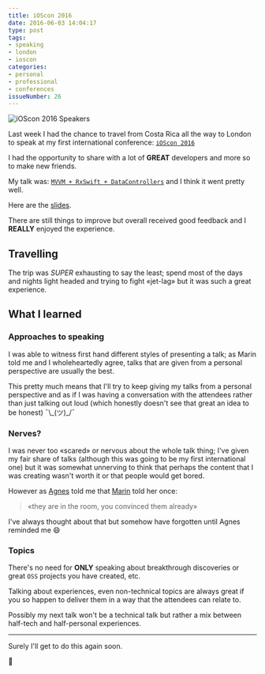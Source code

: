 ```yaml
---
title: iOScon 2016
date: 2016-06-03 14:04:17
type: post
tags:
- speaking
- london
- ioscon
categories:
- personal
- professional
- conferences
issueNumber: 26
---
```


<!--more-->

![iOScon 2016 Speakers](http://res.cloudinary.com/skillsmatter/image/upload/v1461926676/ioscon_speakers_collage_nxn8qm.jpg)

Last week I had the chance to travel from Costa Rica all the way to London to speak at my first international conference: [`iOScon 2016`][ioscon]

I had the opportunity to share with a lot of **GREAT** developers and more so to make new friends.

My talk was: [`MVVM + RxSwift + DataControllers`][talk] and I think it went pretty well.

Here are the [slides][slides].

<script async class="speakerdeck-embed" data-id="7d5ec318cd9744f69818c716a2fc1642" data-ratio="1.77777777777778" src="//speakerdeck.com/assets/embed.js"></script>

There are still things to improve but overall received good feedback and I **REALLY** enjoyed the experience.

## Travelling

The trip was *SUPER* exhausting to say the least; spend most of the days and nights light headed and trying to fight «jet-lag» but it was such a great experience.

## What I learned

### Approaches to speaking

I was able to witness first hand different styles of presenting a talk; as Marin told me and I wholeheartedly agree, talks that are given from a personal perspective are usually the best.

This pretty much means that I'll try to keep giving my talks from a personal perspective and as if I was having a conversation with the attendees rather than just talking out loud (which honestly doesn't see that great an idea to be honest) ¯\\\_(ツ)_/¯

### Nerves?

I was never too «scared» or nervous about the whole talk thing; I've given my fair share of talks (although this was going to be my first international one) but it was somewhat unnerving to think that perhaps the content that I was creating wasn't worth it or that people would get bored.

However as [Agnes][agnes] told me that [Marin][marin] told her once:
>«they are in the room, you convinced them already»

I've always thought about that but somehow have forgotten until Agnes reminded me 😄

### Topics

There's no need for **ONLY** speaking about breakthrough discoveries or great `OSS` projects you have created, etc.

Talking about experiences, even non-technical topics are always great if you so happen to deliver them in a way that the attendees can relate to.

Possibly my next talk won't be a technical talk but rather a mix between half-tech and half-personal experiences.

---

Surely I'll get to do this again soon.

🙇


[ioscon]:https://skillsmatter.com/conferences/7598-ioscon-2016-the-conference-for-ios-and-swift-developers
[talk]:https://skillsmatter.com/skillscasts/7863-mvvm-rxswift-and-datacontrollers
[slides]:https://speakerdeck.com/esttorhe/mvvm-plus-rxswift-plus-datacontrollers
[agnes]:https://twitter.com/vasarhelyia
[marin]:https://twitter.com/icanzilb
